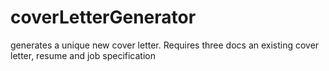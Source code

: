 # coverLetterGenerator
generates a unique new cover letter. Requires three docs an existing cover letter, resume and job specification
